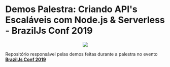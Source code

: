 # Demos Palestra: Criando API's Escaláveis com Node.js & Serverless - BrazilJs Conf 2019

<p align="center">
  <img src="https://i.postimg.cc/9F5m1Hb2/braziljs.png"/>  
</p>

Repositório responsável pelas demos feitas durante a palestra no evento **[BrazilJs Conf 2019](https://braziljs.org/conf/)**
